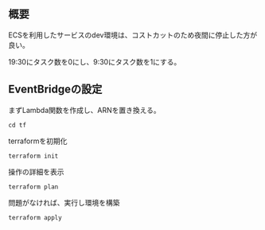 ## 概要
ECSを利用したサービスのdev環境は、コストカットのため夜間に停止した方が良い。

19:30にタスク数を0にし、9:30にタスク数を1にする。

## EventBridgeの設定

まずLambda関数を作成し、ARNを置き換える。

```
cd tf
```

terraformを初期化
```
terraform init
```

操作の詳細を表示
```
terraform plan
```

問題がなければ、実行し環境を構築
```
terraform apply
```